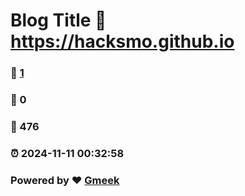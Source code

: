 # Blog Title :link: https://hacksmo.github.io 
### :page_facing_up: [1](https://hacksmo.github.io/tag.html) 
### :speech_balloon: 0 
### :hibiscus: 476 
### :alarm_clock: 2024-11-11 00:32:58 
### Powered by :heart: [Gmeek](https://github.com/Meekdai/Gmeek)
